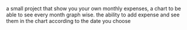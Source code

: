 a small project that show you your own monthly expenses, a chart to be able to see every month graph wise.
the ability to add expense and see them in the chart according to the date you choose

